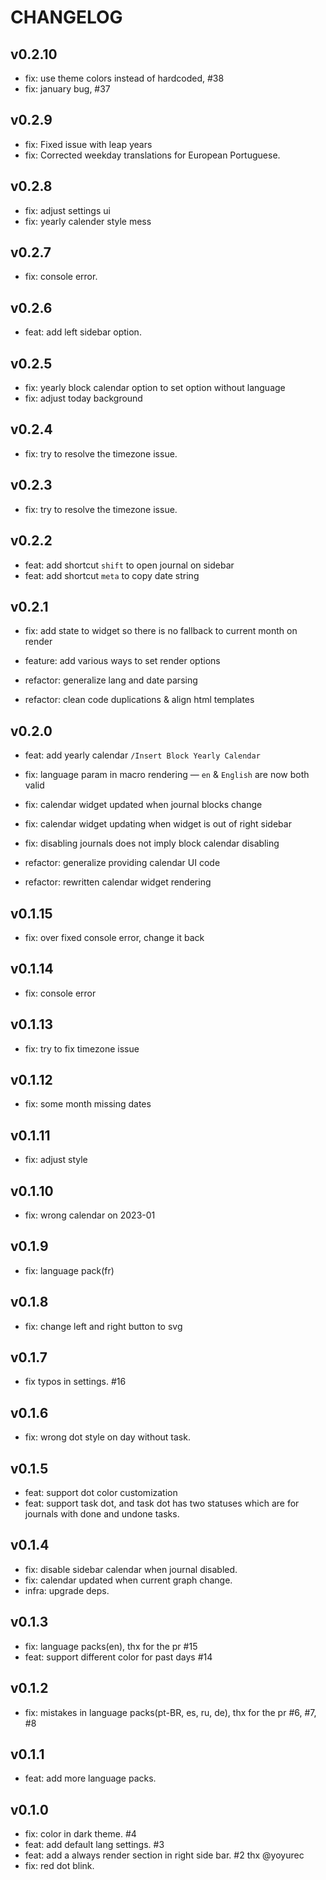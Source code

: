 # CHANGELOG

## v0.2.10

- fix: use theme colors instead of hardcoded, #38
- fix: january bug, #37

## v0.2.9

- fix: Fixed issue with leap years
- fix: Corrected weekday translations for European Portuguese.

## v0.2.8

- fix: adjust settings ui
- fix: yearly calender style mess

## v0.2.7

- fix: console error.

## v0.2.6

- feat: add left sidebar option.

## v0.2.5

- fix: yearly block calendar option to set option without language
- fix: adjust today background

## v0.2.4

- fix: try to resolve the timezone issue.

## v0.2.3

- fix: try to resolve the timezone issue.

## v0.2.2

- feat: add shortcut `shift` to open journal on sidebar
- feat: add shortcut `meta` to copy date string

## v0.2.1

- fix: add state to widget so there is no fallback to current month on render

- feature: add various ways to set render options

- refactor: generalize lang and date parsing
- refactor: clean code duplications & align html templates

## v0.2.0

- feat: add yearly calendar `/Insert Block Yearly Calendar`

- fix: language param in macro rendering — `en` & `English` are now both valid
- fix: calendar widget updated when journal blocks change
- fix: calendar widget updating when widget is out of right sidebar
- fix: disabling journals does not imply block calendar disabling

- refactor: generalize providing calendar UI code
- refactor: rewritten calendar widget rendering

## v0.1.15

- fix: over fixed console error, change it back

## v0.1.14

- fix: console error

## v0.1.13

- fix: try to fix timezone issue

## v0.1.12

- fix: some month missing dates

## v0.1.11

- fix: adjust style

## v0.1.10

- fix: wrong calendar on 2023-01

## v0.1.9

- fix: language pack(fr)

## v0.1.8

- fix: change left and right button to svg

## v0.1.7

- fix typos in settings. #16

## v0.1.6

- fix: wrong dot style on day without task.

## v0.1.5

- feat: support dot color customization
- feat: support task dot, and task dot has two statuses which are for journals with done and undone tasks.

## v0.1.4

- fix: disable sidebar calendar when journal disabled.
- fix: calendar updated when current graph change.
- infra: upgrade deps.

## v0.1.3

- fix: language packs(en), thx for the pr #15
- feat: support different color for past days #14

## v0.1.2

- fix: mistakes in language packs(pt-BR, es, ru, de), thx for the pr #6, #7, #8

## v0.1.1

- feat: add more language packs.

## v0.1.0

- fix: color in dark theme. #4
- feat: add default lang settings. #3
- feat: add a always render section in right side bar. #2 thx @yoyurec
- fix: red dot blink.
